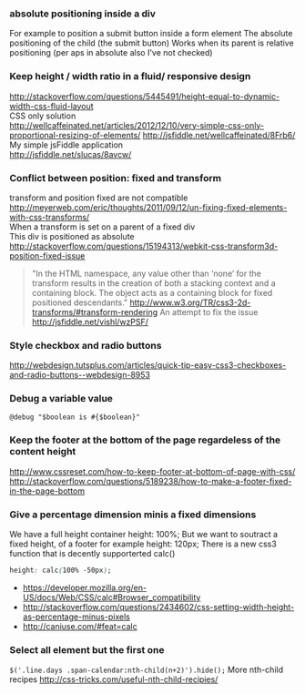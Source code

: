 ### **absolute positioning inside a div**   
For example to position a submit button inside a form element
The absolute positioning of the child (the submit button)
Works when its parent is relative positioning (per aps in absolute also I've not checked)

###  **Keep height / width ratio in a fluid/ responsive design**   
http://stackoverflow.com/questions/5445491/height-equal-to-dynamic-width-css-fluid-layout   
CSS only solution   
http://wellcaffeinated.net/articles/2012/12/10/very-simple-css-only-proportional-resizing-of-elements/
http://jsfiddle.net/wellcaffeinated/8Frb6/
My simple jsFiddle application   
http://jsfiddle.net/slucas/8avcw/

###  **Conflict between position: fixed and transform**     
transform and position fixed are not compatible    
http://meyerweb.com/eric/thoughts/2011/09/12/un-fixing-fixed-elements-with-css-transforms/    
When a transform is set on a parent of a fixed div     
This div is positioned as absolute      
http://stackoverflow.com/questions/15194313/webkit-css-transform3d-position-fixed-issue
> "In the HTML namespace, any value other than ‘none’ for the transform results in the creation of both a stacking context and a containing block. The object acts as a containing block for fixed positioned descendants." http://www.w3.org/TR/css3-2d-transforms/#transform-rendering
An attempt to fix the issue    
http://jsfiddle.net/vishl/wzPSF/

###  **Style checkbox and radio buttons**    
http://webdesign.tutsplus.com/articles/quick-tip-easy-css3-checkboxes-and-radio-buttons--webdesign-8953

###  **Debug a variable value**    
````
@debug "$boolean is #{$boolean}"
````

###  **Keep the footer at the bottom of the page regardeless of the content height**    
http://www.cssreset.com/how-to-keep-footer-at-bottom-of-page-with-css/
http://stackoverflow.com/questions/5189238/how-to-make-a-footer-fixed-in-the-page-bottom

###  Give a percentage dimension minis a fixed dimensions 
We have a full height container height: 100%; 
But we want to soutract a fixed height, of a footer for example height: 120px; 
There is a new css3 function that is decently supporterted calc()
```css
height: calc(100% -50px);
```
* https://developer.mozilla.org/en-US/docs/Web/CSS/calc#Browser_compatibility   
* http://stackoverflow.com/questions/2434602/css-setting-width-height-as-percentage-minus-pixels
* http://caniuse.com/#feat=calc

### Select all element but the first one

```$('.line.days .span-calendar:nth-child(n+2)').hide();```
More nth-child recipes 
http://css-tricks.com/useful-nth-child-recipies/